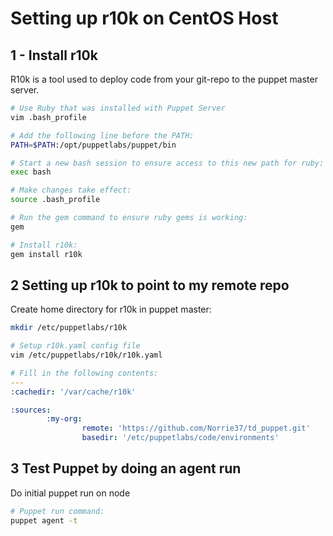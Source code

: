 # Setting up r10k on CentOS Host

## 1 - Install r10k

R10k is a tool used to deploy code from your git-repo to the puppet master server.

```bash
# Use Ruby that was installed with Puppet Server
vim .bash_profile

# Add the following line before the PATH:
PATH=$PATH:/opt/puppetlabs/puppet/bin

# Start a new bash session to ensure access to this new path for ruby:
exec bash

# Make changes take effect:
source .bash_profile

# Run the gem command to ensure ruby gems is working:
gem

# Install r10k:
gem install r10k
```

## 2 Setting up r10k to point to my remote repo

Create home directory for r10k in puppet master:

```bash
mkdir /etc/puppetlabs/r10k

# Setup r10k.yaml config file
vim /etc/puppetlabs/r10k/r10k.yaml
```

```yaml
# Fill in the following contents:
---
:cachedir: '/var/cache/r10k'

:sources:
        :my-org:
                remote: 'https://github.com/Norrie37/td_puppet.git'
                basedir: '/etc/puppetlabs/code/environments'
```

## 3 Test Puppet by doing an agent run

Do initial puppet run on node

```bash
# Puppet run command:
puppet agent -t
```
